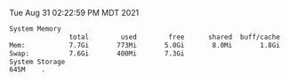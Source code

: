 Tue Aug 31 02:22:59 PM MDT 2021
```bash
System Memory
               total        used        free      shared  buff/cache   available
Mem:           7.7Gi       773Mi       5.0Gi       8.0Mi       1.8Gi       6.5Gi
Swap:          7.6Gi       400Mi       7.3Gi
System Storage
645M	.
```
```bash
